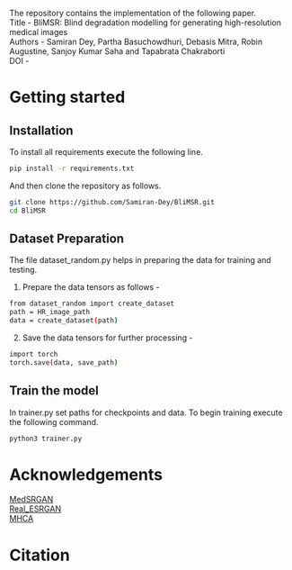The repository contains the implementation of the following paper. \
Title - BliMSR: Blind degradation modelling for generating high-resolution medical images \
Authors - Samiran Dey, Partha Basuchowdhuri, Debasis Mitra, Robin Augustine,  Sanjoy Kumar Saha and Tapabrata Chakraborti \
DOI - 

# Getting started

## Installation
To install all requirements execute the following line.
```bash
pip install -r requirements.txt
```
And then clone the repository as follows. 
```bash
git clone https://github.com/Samiran-Dey/BliMSR.git
cd BliMSR
```

## Dataset Preparation
The file dataset_random.py helps in preparing the data for training and testing. 

1. Prepare the data tensors as follows -
```bash
from dataset_random import create_dataset
path = HR_image_path
data = create_dataset(path)
```

2. Save the data tensors for further processing - 
```bash
import torch
torch.save(data, save_path)
```

## Train the model
In trainer.py set paths for checkpoints and data. To begin training execute the following command.
```bash
python3 trainer.py
```

# Acknowledgements 
[MedSRGAN](https://github.com/04RR/MedSRGAN) \
[Real_ESRGAN](https://github.com/xinntao/Real-ESRGAN/tree/5ca1078535923d485892caee7d7804380bfc87fd) \
[MHCA](https://github.com/lilygeorgescu/MHCA)

# Citation
```bash

```
